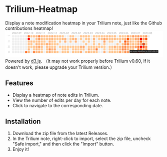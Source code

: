 # Trilium-Heatmap
Display a note modification heatmap in your Trilium note, just like the Github contributions heatmap!
![](./Trilium-Heatmap.png)
Powered by [d3.js](https://d3js.org/).
（It may not work properly before Trilium v0.60, If it doesn't work, please upgrade your Trilium version.）

## Features
- Display a heatmap of note edits in Trilium.
- View the number of edits per day for each note.
- Click to navigate to the corresponding date.

## Installation
1. Download the zip file from the latest Releases.
2. In the Trilium note, right-click to import, select the zip file, uncheck "Safe import," and then click the "Import" button.
3. Enjoy it!
